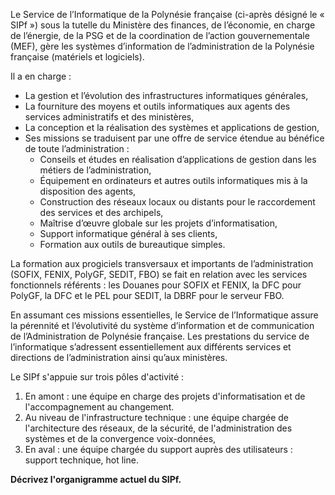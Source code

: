 Le Service de l’Informatique de la Polynésie française (ci-après désigné le « SIPf ») sous la tutelle du Ministère des finances, de l’économie, en charge de l’énergie, de la PSG et de la coordination de l’action gouvernementale (MEF), gère les systèmes d’information de l’administration de la Polynésie française (matériels et logiciels). 

Il a en charge : 
- La gestion et l’évolution des infrastructures informatiques générales, 
- La fourniture des moyens et outils informatiques aux agents des services administratifs et des ministères, 
- La conception et la réalisation des systèmes et applications de gestion, 
- Ses missions se traduisent par une offre de service étendue au bénéfice de toute l’administration :
	- Conseils et études en réalisation d’applications de gestion dans les métiers de l’administration,
	- Équipement en ordinateurs et autres outils informatiques mis à la disposition des agents,
	- Construction des réseaux locaux ou distants pour le raccordement des services et des archipels,
	- Maîtrise d’œuvre globale sur les projets d’informatisation,
	- Support informatique général à ses clients,
	- Formation aux outils de bureautique simples. 

La formation aux progiciels transversaux et importants de l’administration (SOFIX, FENIX, PolyGF, SEDIT, FBO) se fait en relation avec les services fonctionnels référents : les Douanes pour SOFIX et FENIX, la DFC pour PolyGF, la DFC et le PEL pour SEDIT, la DBRF pour le serveur FBO. 

En assumant ces missions essentielles, le Service de l’Informatique assure la pérennité et l’évolutivité du système d’information et de communication de l’Administration de Polynésie française. Les prestations du service de l’informatique s’adressent essentiellement aux différents services et directions de l’administration ainsi qu’aux ministères. 

Le SIPf s'appuie sur trois pôles d'activité :  

1.  En amont : une équipe en charge des projets d'informatisation et de l'accompagnement au changement.  
2.  Au niveau de l'infrastructure technique : une équipe chargée de l'architecture des réseaux, de la sécurité, de l'administration des systèmes et de la convergence voix-données,  
3.  En aval : une équipe chargée du support auprès des utilisateurs : support technique, hot line.

**Décrivez l'organigramme actuel du SIPf.**